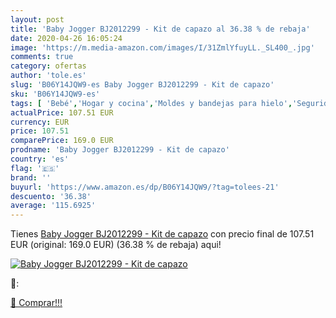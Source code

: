 ```yaml
---
layout: post
title: 'Baby Jogger BJ2012299 - Kit de capazo al 36.38 % de rebaja'
date: 2020-04-26 16:05:24
image: 'https://m.media-amazon.com/images/I/31ZmlYfuyLL._SL400_.jpg'
comments: true
category: ofertas
author: 'tole.es'
slug: 'B06Y14JQW9-es Baby Jogger BJ2012299 - Kit de capazo'
sku: 'B06Y14JQW9-es'
tags: [ 'Bebé','Hogar y cocina','Moldes y bandejas para hielo','Seguridad','Utensilios de bar','Utensilios de cocina','Vigilabebés','baby','jogger', ]
actualPrice: 107.51 EUR
currency: EUR
price: 107.51
comparePrice: 169.0 EUR
prodname: 'Baby Jogger BJ2012299 - Kit de capazo'
country: 'es'
flag: '🇪🇸'
brand: ''
buyurl: 'https://www.amazon.es/dp/B06Y14JQW9/?tag=tolees-21'
descuento: '36.38'
average: '115.6925'
---
```


Tienes [Baby Jogger BJ2012299 - Kit de capazo](https://www.amazon.es/dp/B06Y14JQW9/?tag=tolees-21) con precio final de  107.51 EUR (original: 169.0 EUR) (36.38 %  de rebaja) aqui!

[![Baby Jogger BJ2012299 - Kit de capazo](https://m.media-amazon.com/images/I/31ZmlYfuyLL._SL400_.jpg)](https://www.amazon.es/dp/B06Y14JQW9/?tag=tolees-21)

🔎:


[🛒 Comprar!!!](https://www.amazon.es/dp/B06Y14JQW9/?tag=tolees-21)
